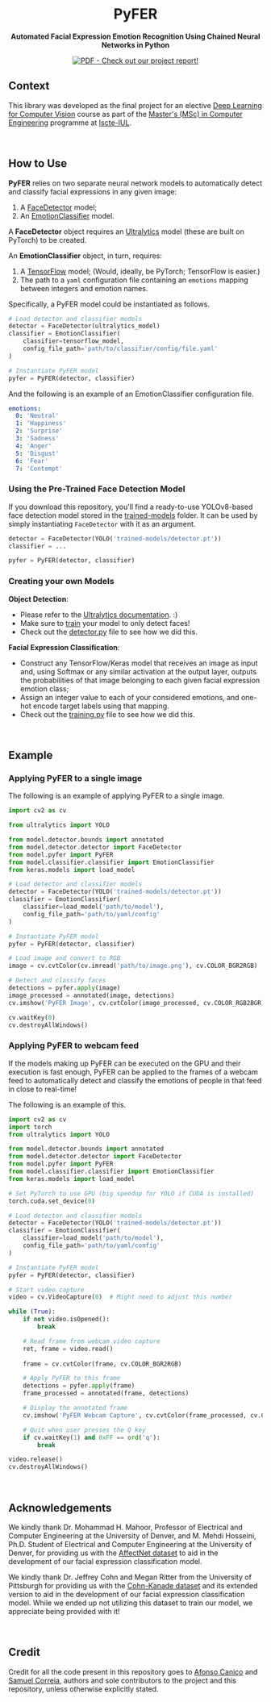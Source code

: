 <div align="center">

# PyFER
**Automated Facial Expression Emotion Recognition Using Chained Neural Networks in Python**

[![PDF - Check out our project report!](https://img.shields.io/badge/PDF-Check_out_our_project_report!-3172c8?logo=Adobe)](report.pdf)



</div>

## Context
This library was developed as the final project for an elective
[Deep Learning for Computer Vision](https://fenix-mais.iscte-iul.pt/courses/04193-565977905365459) 
course as part of the 
[Master's (MSc) in Computer Engineering](https://www.iscte-iul.pt/course/12/master-msc-in-computer-engineering) 
programme at [Iscte-IUL](https://www.iscte-iul.pt/).

<br>

## How to Use
**PyFER** relies on two separate neural network models to automatically detect and classify
facial expressions in any given image:
1. A [FaceDetector](model/detector/detector.py) model;
2. An [EmotionClassifier](model/classifier/classifier.py) model.

A **FaceDetector** object requires an [Ultralytics](https://github.com/ultralytics/ultralytics) model
(these are built on PyTorch) to be created.

An **EmotionClassifier** object, in turn, requires:
1. A [TensorFlow](https://www.tensorflow.org/) model; (Would, ideally, be PyTorch; TensorFlow is easier.)
2. The path to a `yaml` configuration file containing an `emotions` mapping between integers and emotion names.

Specifically, a PyFER model could be instantiated as follows.
```python
# Load detector and classifier models
detector = FaceDetector(ultralytics_model)
classifier = EmotionClassifier(
    classifier=tensorflow_model,
    config_file_path='path/to/classifier/config/file.yaml'
)

# Instantiate PyFER model
pyfer = PyFER(detector, classifier)
```

And the following is an example of an EmotionClassifier configuration file.
```yaml
emotions:
  0: 'Neutral'
  1: 'Happiness'
  2: 'Surprise'
  3: 'Sadness'
  4: 'Anger'
  5: 'Disgust'
  6: 'Fear'
  7: 'Contempt'
```

### Using the Pre-Trained Face Detection Model
If you download this repository, you'll find a ready-to-use YOLOv8-based face detection model stored in the [trained-models](trained-models) 
folder. It can be used by simply instantiating `FaceDetector` with it as an argument.
```python
detector = FaceDetector(YOLO('trained-models/detector.pt'))
classifier = ...

pyfer = PyFER(detector, classifier)
```



### Creating your own Models
**Object Detection**: 
- Please refer to the [Ultralytics documentation](https://docs.ultralytics.com/modes). :)
- Make sure to [train](https://docs.ultralytics.com/modes/train/) your model to only detect faces!
- Check out the [detector.py](model/detector/detector.py) file to see how we did this.

**Facial Expression Classification**:
- Construct any TensorFlow/Keras model that receives an image as input and, using Softmax or any similar activation at the output layer, outputs the probabilities of that image belonging to each given facial expression emotion class;
- Assign an integer value to each of your considered emotions, and one-hot encode target labels using that mapping.
- Check out the [training.py](model/classifier/training/training.py) file to see how we did this.

<br>

## Example
### Applying PyFER to a single image
The following is an example of applying PyFER to a single image.

```python
import cv2 as cv

from ultralytics import YOLO

from model.detector.bounds import annotated
from model.detector.detector import FaceDetector
from model.pyfer import PyFER
from model.classifier.classifier import EmotionClassifier
from keras.models import load_model

# Load detector and classifier models
detector = FaceDetector(YOLO('trained-models/detector.pt'))
classifier = EmotionClassifier(
    classifier=load_model('path/to/model'),
    config_file_path='path/to/yaml/config'
)

# Instantiate PyFER model
pyfer = PyFER(detector, classifier)

# Load image and convert to RGB
image = cv.cvtColor(cv.imread('path/to/image.png'), cv.COLOR_BGR2RGB)

# Detect and classify faces
detections = pyfer.apply(image)
image_processed = annotated(image, detections)
cv.imshow('PyFER Image', cv.cvtColor(image_processed, cv.COLOR_RGB2BGR))

cv.waitKey(0)
cv.destroyAllWindows()
```

### Applying PyFER to webcam feed
If the models making up PyFER can be executed on the GPU and their execution is fast enough,
PyFER can be applied to the frames of a webcam feed to automatically detect and classify the emotions
of people in that feed in close to real-time!

The following is an example of this.

```python
import cv2 as cv
import torch
from ultralytics import YOLO

from model.detector.bounds import annotated
from model.detector.detector import FaceDetector
from model.pyfer import PyFER
from model.classifier.classifier import EmotionClassifier
from keras.models import load_model

# Set PyTorch to use GPU (big speedup for YOLO if CUDA is installed)
torch.cuda.set_device(0)

# Load detector and classifier models
detector = FaceDetector(YOLO('trained-models/detector.pt'))
classifier = EmotionClassifier(
    classifier=load_model('path/to/model'),
    config_file_path='path/to/yaml/config'
)

# Instantiate PyFER model
pyfer = PyFER(detector, classifier)

# Start video capture
video = cv.VideoCapture(0)  # Might need to adjust this number

while (True):
    if not video.isOpened():
        break

    # Read frame from webcam video capture
    ret, frame = video.read()
    
    frame = cv.cvtColor(frame, cv.COLOR_BGR2RGB)

    # Apply PyFER to this frame
    detections = pyfer.apply(frame)
    frame_processed = annotated(frame, detections)

    # Display the annotated frame
    cv.imshow('PyFER Webcam Capture', cv.cvtColor(frame_processed, cv.COLOR_RGB2BGR))

    # Quit when user presses the Q key
    if cv.waitKey(1) and 0xFF == ord('q'):
        break

video.release()
cv.destroyAllWindows()
```


<br>

## Acknowledgements
We kindly thank Dr. Mohammad H. Mahoor, Professor of Electrical and Computer Engineering at the University of Denver, 
and M. Mehdi Hosseini, Ph.D. Student of Electrical and Computer Engineering at the University of Denver, for providing 
us with the [AffectNet dataset](http://mohammadmahoor.com/affectnet/) to aid in the development of our facial 
expression classification model.

We kindly thank Dr. Jeffrey Cohn and Megan Ritter from the University of Pittsburgh for providing us with the 
[Cohn-Kanade dataset](https://ieeexplore.ieee.org/document/5543262) and its extended version to aid in the development 
of our facial expression classification model. While we ended up not utilizing this dataset
to train our model, we appreciate being provided with it!

<br>

## Credit
Credit for all the code present in this repository goes to 
[Afonso Caniço](https://ciencia.iscte-iul.pt/authors/afonso-canico/cv)
and [Samuel Correia](https://www.linkedin.com/in/samuel0correia), 
authors and sole contributors to the project and this repository, 
unless otherwise explicitly stated.
